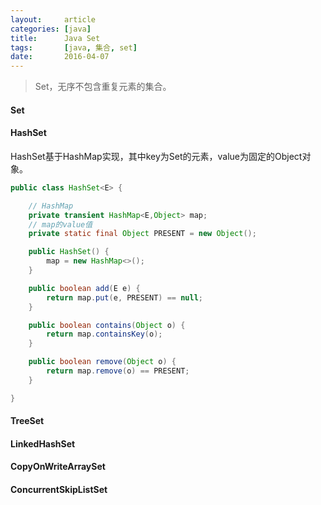 ```yaml
---
layout:     article
categories: [java]
title:      Java Set
tags:       [java, 集合, set]
date:       2016-04-07
---
```


> Set，无序不包含重复元素的集合。

#### Set

#### HashSet

HashSet基于HashMap实现，其中key为Set的元素，value为固定的Object对象。

```java
public class HashSet<E> {

    // HashMap
    private transient HashMap<E,Object> map;
    // map的value值
    private static final Object PRESENT = new Object();

    public HashSet() {
        map = new HashMap<>();
    }

    public boolean add(E e) {
        return map.put(e, PRESENT) == null;
    }

    public boolean contains(Object o) {
        return map.containsKey(o);
    }

    public boolean remove(Object o) {
        return map.remove(o) == PRESENT;
    }

}
```

#### TreeSet

#### LinkedHashSet

#### CopyOnWriteArraySet

#### ConcurrentSkipListSet
